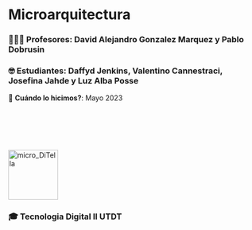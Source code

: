 # Microarquitectura
### 👨🏻‍🏫 **Profesores**: David Alejandro Gonzalez Marquez y Pablo Dobrusin
### 🤓 **Estudiantes**: Daffyd Jenkins, Valentino Cannestraci, Josefina Jahde y Luz Alba Posse
📅 **Cuándo lo hicimos?**: Mayo 2023

<br/><br/><br/><br/>

<img width="100" alt="micro_DiTella" src="https://user-images.githubusercontent.com/65306107/132214134-ac5df2b8-353e-46b2-9c6e-ab9f0429a767.png"> 

### 🎓 Tecnologia Digital II UTDT
